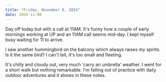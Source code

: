 ```yaml
---
title: "Friday, November 8, 2024"
date: 2024-11-08
---
```


Day off today but with a call at 11AM.  It's funny how a couple of early mornings working at UP and an 11AM call seems mid-day.  I kept myself busy waiting for 11 to arrive.  

I saw another hummingbird on the balcony which always raises my spirits. Is it the same bird?  I can't tell, it's too small and fleeting.

It's chilly and cloudy out, very much 'carry an umbrella' weather.  I went for a short walk but nothing remarkable.  I'm falling out of practice with daily outdoor adventures and it shows in these notes.